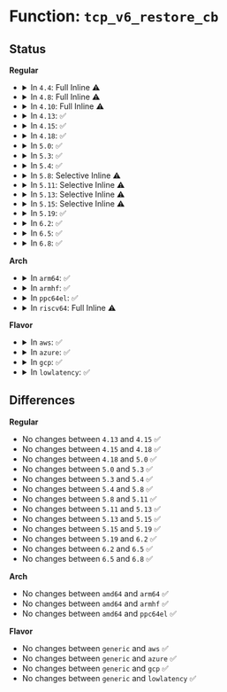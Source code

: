 # Function: <code>tcp_v6_restore_cb</code>

## Status
<b>Regular</b>
<ul>
<li>
<details>
<summary>In <code>4.4</code>: Full Inline ⚠️</summary>

**Collision:** Unique Static

**Inline:** Full

**Transformation:** False

**Instances:**

```
In net/ipv6/tcp_ipv6.c (ffffffff817f1c78)
Location: net/ipv6/tcp_ipv6.c:1338
Inline: True
Inline callers:
  - net/ipv6/tcp_ipv6.c:tcp_v6_rcv
  - net/ipv6/tcp_ipv6.c:tcp_v6_rcv
  - net/ipv6/tcp_ipv6.c:tcp_v6_rcv
```
</details>
</li>
<li>
<details>
<summary>In <code>4.8</code>: Full Inline ⚠️</summary>

**Collision:** Unique Static

**Inline:** Full

**Transformation:** False

**Instances:**

```
In net/ipv6/tcp_ipv6.c (ffffffff81860a93)
Location: net/ipv6/tcp_ipv6.c:1358
Inline: True
Inline callers:
  - net/ipv6/tcp_ipv6.c:tcp_v6_rcv
  - net/ipv6/tcp_ipv6.c:tcp_v6_rcv
  - net/ipv6/tcp_ipv6.c:tcp_v6_rcv
```
</details>
</li>
<li>
<details>
<summary>In <code>4.10</code>: Full Inline ⚠️</summary>

**Collision:** Unique Static

**Inline:** Full

**Transformation:** False

**Instances:**

```
In net/ipv6/tcp_ipv6.c (ffffffff81892a62)
Location: net/ipv6/tcp_ipv6.c:1001
Inline: True
Inline callers:
  - net/ipv6/tcp_ipv6.c:tcp_v6_rcv
  - net/ipv6/tcp_ipv6.c:tcp_v6_rcv
  - net/ipv6/tcp_ipv6.c:tcp_v6_rcv
  - net/ipv6/tcp_ipv6.c:tcp_v6_do_rcv
  - net/ipv6/tcp_ipv6.c:tcp_v6_syn_recv_sock
```
</details>
</li>
<li>
<details>
<summary>In <code>4.13</code>: ✅</summary>

```c
void tcp_v6_restore_cb(struct sk_buff *skb);
```

**Collision:** Unique Static

**Inline:** No

**Transformation:** False

**Instances:**

```
In net/ipv6/tcp_ipv6.c (ffffffff818b5af0)
Location: net/ipv6/tcp_ipv6.c:1022
Inline: False
Direct callers:
  - net/ipv6/tcp_ipv6.c:tcp_v6_rcv
  - net/ipv6/tcp_ipv6.c:tcp_v6_rcv
  - net/ipv6/tcp_ipv6.c:tcp_v6_rcv
  - net/ipv6/tcp_ipv6.c:tcp_v6_do_rcv
  - net/ipv6/tcp_ipv6.c:tcp_v6_syn_recv_sock
```
**Symbols:**

```
ffffffff818b5af0-ffffffff818b5b13: tcp_v6_restore_cb (STB_LOCAL)
```
</details>
</li>
<li>
<details>
<summary>In <code>4.15</code>: ✅</summary>

```c
void tcp_v6_restore_cb(struct sk_buff *skb);
```

**Collision:** Unique Static

**Inline:** No

**Transformation:** False

**Instances:**

```
In net/ipv6/tcp_ipv6.c (ffffffff81938860)
Location: net/ipv6/tcp_ipv6.c:1030
Inline: False
Direct callers:
  - net/ipv6/tcp_ipv6.c:tcp_v6_rcv
  - net/ipv6/tcp_ipv6.c:tcp_v6_rcv
  - net/ipv6/tcp_ipv6.c:tcp_v6_do_rcv
  - net/ipv6/tcp_ipv6.c:tcp_v6_syn_recv_sock
```
**Symbols:**

```
ffffffff81938860-ffffffff81938883: tcp_v6_restore_cb (STB_LOCAL)
```
</details>
</li>
<li>
<details>
<summary>In <code>4.18</code>: ✅</summary>

```c
void tcp_v6_restore_cb(struct sk_buff *skb);
```

**Collision:** Unique Static

**Inline:** No

**Transformation:** False

**Instances:**

```
In net/ipv6/tcp_ipv6.c (ffffffff81991700)
Location: net/ipv6/tcp_ipv6.c:1049
Inline: False
Direct callers:
  - net/ipv6/tcp_ipv6.c:tcp_v6_rcv
  - net/ipv6/tcp_ipv6.c:tcp_v6_rcv
  - net/ipv6/tcp_ipv6.c:tcp_v6_rcv
  - net/ipv6/tcp_ipv6.c:tcp_v6_do_rcv
  - net/ipv6/tcp_ipv6.c:tcp_v6_syn_recv_sock
```
**Symbols:**

```
ffffffff81991700-ffffffff81991723: tcp_v6_restore_cb (STB_LOCAL)
```
</details>
</li>
<li>
<details>
<summary>In <code>5.0</code>: ✅</summary>

```c
void tcp_v6_restore_cb(struct sk_buff *skb);
```

**Collision:** Unique Static

**Inline:** No

**Transformation:** False

**Instances:**

```
In net/ipv6/tcp_ipv6.c (ffffffff819c7f40)
Location: net/ipv6/tcp_ipv6.c:1053
Inline: False
Direct callers:
  - net/ipv6/tcp_ipv6.c:tcp_v6_rcv
  - net/ipv6/tcp_ipv6.c:tcp_v6_rcv
  - net/ipv6/tcp_ipv6.c:tcp_v6_rcv
  - net/ipv6/tcp_ipv6.c:tcp_v6_do_rcv
  - net/ipv6/tcp_ipv6.c:tcp_v6_syn_recv_sock
```
**Symbols:**

```
ffffffff819c7f40-ffffffff819c7f63: tcp_v6_restore_cb (STB_LOCAL)
```
</details>
</li>
<li>
<details>
<summary>In <code>5.3</code>: ✅</summary>

```c
void tcp_v6_restore_cb(struct sk_buff *skb);
```

**Collision:** Unique Static

**Inline:** No

**Transformation:** False

**Instances:**

```
In net/ipv6/tcp_ipv6.c (ffffffff81a369b0)
Location: net/ipv6/tcp_ipv6.c:1082
Inline: False
Direct callers:
  - net/ipv6/tcp_ipv6.c:tcp_v6_rcv
  - net/ipv6/tcp_ipv6.c:tcp_v6_rcv
  - net/ipv6/tcp_ipv6.c:tcp_v6_rcv
  - net/ipv6/tcp_ipv6.c:tcp_v6_do_rcv
  - net/ipv6/tcp_ipv6.c:tcp_v6_syn_recv_sock
```
**Symbols:**

```
ffffffff81a369b0-ffffffff81a369d3: tcp_v6_restore_cb (STB_LOCAL)
```
</details>
</li>
<li>
<details>
<summary>In <code>5.4</code>: ✅</summary>

```c
void tcp_v6_restore_cb(struct sk_buff *skb);
```

**Collision:** Unique Static

**Inline:** No

**Transformation:** False

**Instances:**

```
In net/ipv6/tcp_ipv6.c (ffffffff81a6d4d0)
Location: net/ipv6/tcp_ipv6.c:1104
Inline: False
Direct callers:
  - net/ipv6/tcp_ipv6.c:tcp_v6_rcv
  - net/ipv6/tcp_ipv6.c:tcp_v6_rcv
  - net/ipv6/tcp_ipv6.c:tcp_v6_rcv
  - net/ipv6/tcp_ipv6.c:tcp_v6_do_rcv
  - net/ipv6/tcp_ipv6.c:tcp_v6_syn_recv_sock
```
**Symbols:**

```
ffffffff81a6d4d0-ffffffff81a6d4f3: tcp_v6_restore_cb (STB_LOCAL)
```
</details>
</li>
<li>
<details>
<summary>In <code>5.8</code>: Selective Inline ⚠️</summary>

```c
void tcp_v6_restore_cb(struct sk_buff *skb);
```

**Collision:** Unique Static

**Inline:** Selective

**Transformation:** False

**Instances:**

```
In net/ipv6/tcp_ipv6.c (ffffffff81b6a8a4)
Location: net/ipv6/tcp_ipv6.c:1170
Inline: True
Inline callers:
  - net/ipv6/tcp_ipv6.c:tcp_v6_rcv
  - net/ipv6/tcp_ipv6.c:tcp_v6_rcv
  - net/ipv6/tcp_ipv6.c:tcp_v6_do_rcv
  - net/ipv6/tcp_ipv6.c:tcp_v6_syn_recv_sock
Direct callers:
  - net/ipv6/tcp_ipv6.c:tcp_v6_rcv
```
**Symbols:**

```
ffffffff81b66980-ffffffff81b669a3: tcp_v6_restore_cb (STB_LOCAL)
```
</details>
</li>
<li>
<details>
<summary>In <code>5.11</code>: Selective Inline ⚠️</summary>

```c
void tcp_v6_restore_cb(struct sk_buff *skb);
```

**Collision:** Unique Static

**Inline:** Selective

**Transformation:** False

**Instances:**

```
In net/ipv6/tcp_ipv6.c (ffffffff81b79378)
Location: net/ipv6/tcp_ipv6.c:1191
Inline: True
Inline callers:
  - net/ipv6/tcp_ipv6.c:tcp_v6_rcv
  - net/ipv6/tcp_ipv6.c:tcp_v6_rcv
  - net/ipv6/tcp_ipv6.c:tcp_v6_do_rcv
  - net/ipv6/tcp_ipv6.c:tcp_v6_syn_recv_sock
Direct callers:
  - net/ipv6/tcp_ipv6.c:tcp_v6_rcv
```
**Symbols:**

```
ffffffff81b74ee0-ffffffff81b74f03: tcp_v6_restore_cb (STB_LOCAL)
```
</details>
</li>
<li>
<details>
<summary>In <code>5.13</code>: Selective Inline ⚠️</summary>

```c
void tcp_v6_restore_cb(struct sk_buff *skb);
```

**Collision:** Unique Static

**Inline:** Selective

**Transformation:** False

**Instances:**

```
In net/ipv6/tcp_ipv6.c (ffffffff81b67eaa)
Location: net/ipv6/tcp_ipv6.c:1218
Inline: True
Inline callers:
  - net/ipv6/tcp_ipv6.c:tcp_v6_rcv
  - net/ipv6/tcp_ipv6.c:tcp_v6_rcv
  - net/ipv6/tcp_ipv6.c:tcp_v6_do_rcv
  - net/ipv6/tcp_ipv6.c:tcp_v6_syn_recv_sock
Direct callers:
  - net/ipv6/tcp_ipv6.c:tcp_v6_rcv
```
**Symbols:**

```
ffffffff81b63960-ffffffff81b63983: tcp_v6_restore_cb (STB_LOCAL)
```
</details>
</li>
<li>
<details>
<summary>In <code>5.15</code>: Selective Inline ⚠️</summary>

```c
void tcp_v6_restore_cb(struct sk_buff *skb);
```

**Collision:** Unique Static

**Inline:** Selective

**Transformation:** False

**Instances:**

```
In net/ipv6/tcp_ipv6.c (ffffffff81c2fb44)
Location: net/ipv6/tcp_ipv6.c:1221
Inline: True
Inline callers:
  - net/ipv6/tcp_ipv6.c:tcp_v6_rcv
  - net/ipv6/tcp_ipv6.c:tcp_v6_rcv
  - net/ipv6/tcp_ipv6.c:tcp_v6_do_rcv
  - net/ipv6/tcp_ipv6.c:tcp_v6_syn_recv_sock
Direct callers:
  - net/ipv6/tcp_ipv6.c:tcp_v6_rcv
```
**Symbols:**

```
ffffffff81c2b420-ffffffff81c2b443: tcp_v6_restore_cb (STB_LOCAL)
```
</details>
</li>
<li>
<details>
<summary>In <code>5.19</code>: ✅</summary>

```c
void tcp_v6_restore_cb(struct sk_buff *skb);
```

**Collision:** Unique Static

**Inline:** No

**Transformation:** False

**Instances:**

```
In net/ipv6/tcp_ipv6.c (ffffffff81dc8960)
Location: net/ipv6/tcp_ipv6.c:1172
Inline: False
Direct callers:
  - net/ipv6/tcp_ipv6.c:tcp_v6_rcv
  - net/ipv6/tcp_ipv6.c:tcp_v6_rcv
  - net/ipv6/tcp_ipv6.c:tcp_v6_rcv
  - net/ipv6/tcp_ipv6.c:tcp_v6_do_rcv
  - net/ipv6/tcp_ipv6.c:tcp_v6_syn_recv_sock
```
**Symbols:**

```
ffffffff81dc8960-ffffffff81dc898f: tcp_v6_restore_cb (STB_LOCAL)
```
</details>
</li>
<li>
<details>
<summary>In <code>6.2</code>: ✅</summary>

```c
void tcp_v6_restore_cb(struct sk_buff *skb);
```

**Collision:** Unique Static

**Inline:** No

**Transformation:** False

**Instances:**

```
In net/ipv6/tcp_ipv6.c (ffffffff81f99dc0)
Location: net/ipv6/tcp_ipv6.c:1186
Inline: False
Direct callers:
  - net/ipv6/tcp_ipv6.c:tcp_v6_rcv
  - net/ipv6/tcp_ipv6.c:tcp_v6_rcv
  - net/ipv6/tcp_ipv6.c:tcp_v6_rcv
  - net/ipv6/tcp_ipv6.c:tcp_v6_do_rcv
  - net/ipv6/tcp_ipv6.c:tcp_v6_syn_recv_sock
```
**Symbols:**

```
ffffffff81f99dc0-ffffffff81f99def: tcp_v6_restore_cb (STB_LOCAL)
```
</details>
</li>
<li>
<details>
<summary>In <code>6.5</code>: ✅</summary>

```c
void tcp_v6_restore_cb(struct sk_buff *skb);
```

**Collision:** Unique Static

**Inline:** No

**Transformation:** False

**Instances:**

```
In net/ipv6/tcp_ipv6.c (ffffffff81ffa790)
Location: net/ipv6/tcp_ipv6.c:1184
Inline: False
Direct callers:
  - net/ipv6/tcp_ipv6.c:tcp_v6_rcv
  - net/ipv6/tcp_ipv6.c:tcp_v6_rcv
  - net/ipv6/tcp_ipv6.c:tcp_v6_rcv
  - net/ipv6/tcp_ipv6.c:tcp_v6_do_rcv
  - net/ipv6/tcp_ipv6.c:tcp_v6_syn_recv_sock
```
**Symbols:**

```
ffffffff81ffa790-ffffffff81ffa7bf: tcp_v6_restore_cb (STB_LOCAL)
```
</details>
</li>
<li>
<details>
<summary>In <code>6.8</code>: ✅</summary>

```c
void tcp_v6_restore_cb(struct sk_buff *skb);
```

**Collision:** Unique Static

**Inline:** No

**Transformation:** False

**Instances:**

```
In net/ipv6/tcp_ipv6.c (ffffffff820c8480)
Location: net/ipv6/tcp_ipv6.c:1336
Inline: False
Direct callers:
  - net/ipv6/tcp_ipv6.c:tcp_v6_rcv
  - net/ipv6/tcp_ipv6.c:tcp_v6_rcv
  - net/ipv6/tcp_ipv6.c:tcp_v6_rcv
  - net/ipv6/tcp_ipv6.c:tcp_v6_do_rcv
  - net/ipv6/tcp_ipv6.c:tcp_v6_syn_recv_sock
```
**Symbols:**

```
ffffffff820c8480-ffffffff820c84af: tcp_v6_restore_cb (STB_LOCAL)
```
</details>
</li>
</ul>
<b>Arch</b>
<ul>
<li>
<details>
<summary>In <code>arm64</code>: ✅</summary>

```c
void tcp_v6_restore_cb(struct sk_buff *skb);
```

**Collision:** Unique Static

**Inline:** No

**Transformation:** False

**Instances:**

```
In net/ipv6/tcp_ipv6.c (ffff800010d35d28)
Location: net/ipv6/tcp_ipv6.c:1104
Inline: False
Direct callers:
  - net/ipv6/tcp_ipv6.c:tcp_v6_rcv
  - net/ipv6/tcp_ipv6.c:tcp_v6_rcv
  - net/ipv6/tcp_ipv6.c:tcp_v6_rcv
  - net/ipv6/tcp_ipv6.c:tcp_v6_do_rcv
  - net/ipv6/tcp_ipv6.c:tcp_v6_syn_recv_sock
```
**Symbols:**

```
ffff800010d35d28-ffff800010d35d5c: tcp_v6_restore_cb (STB_LOCAL)
```
</details>
</li>
<li>
<details>
<summary>In <code>armhf</code>: ✅</summary>

```c
void tcp_v6_restore_cb(struct sk_buff *skb);
```

**Collision:** Unique Static

**Inline:** No

**Transformation:** False

**Instances:**

```
In net/ipv6/tcp_ipv6.c (c0e382c8)
Location: net/ipv6/tcp_ipv6.c:1104
Inline: False
Direct callers:
  - net/ipv6/tcp_ipv6.c:tcp_v6_rcv
  - net/ipv6/tcp_ipv6.c:tcp_v6_rcv
  - net/ipv6/tcp_ipv6.c:tcp_v6_rcv
  - net/ipv6/tcp_ipv6.c:tcp_v6_do_rcv
  - net/ipv6/tcp_ipv6.c:tcp_v6_syn_recv_sock
```
**Symbols:**

```
c0e382c8-c0e38314: tcp_v6_restore_cb (STB_LOCAL)
```
</details>
</li>
<li>
<details>
<summary>In <code>ppc64el</code>: ✅</summary>

```c
void tcp_v6_restore_cb(struct sk_buff *skb);
```

**Collision:** Unique Static

**Inline:** No

**Transformation:** False

**Instances:**

```
In net/ipv6/tcp_ipv6.c (c000000000e67f60)
Location: net/ipv6/tcp_ipv6.c:1104
Inline: False
Direct callers:
  - net/ipv6/tcp_ipv6.c:tcp_v6_rcv
  - net/ipv6/tcp_ipv6.c:tcp_v6_rcv
  - net/ipv6/tcp_ipv6.c:tcp_v6_rcv
  - net/ipv6/tcp_ipv6.c:tcp_v6_do_rcv
  - net/ipv6/tcp_ipv6.c:tcp_v6_syn_recv_sock
```
**Symbols:**

```
c000000000e67f60-c000000000e67f84: tcp_v6_restore_cb (STB_LOCAL)
```
</details>
</li>
<li>
<details>
<summary>In <code>riscv64</code>: Full Inline ⚠️</summary>

**Collision:** Unique Static

**Inline:** Full

**Transformation:** False

**Instances:**

```
In net/ipv6/tcp_ipv6.c (ffffffe0008767f6)
Location: net/ipv6/tcp_ipv6.c:1104
Inline: True
Inline callers:
  - net/ipv6/tcp_ipv6.c:tcp_v6_rcv
  - net/ipv6/tcp_ipv6.c:tcp_v6_rcv
  - net/ipv6/tcp_ipv6.c:tcp_v6_rcv
  - net/ipv6/tcp_ipv6.c:tcp_v6_do_rcv
  - net/ipv6/tcp_ipv6.c:tcp_v6_syn_recv_sock
```
</details>
</li>
</ul>
<b>Flavor</b>
<ul>
<li>
<details>
<summary>In <code>aws</code>: ✅</summary>

```c
void tcp_v6_restore_cb(struct sk_buff *skb);
```

**Collision:** Unique Static

**Inline:** No

**Transformation:** False

**Instances:**

```
In net/ipv6/tcp_ipv6.c (ffffffff81a0cb60)
Location: net/ipv6/tcp_ipv6.c:1104
Inline: False
Direct callers:
  - net/ipv6/tcp_ipv6.c:tcp_v6_rcv
  - net/ipv6/tcp_ipv6.c:tcp_v6_rcv
  - net/ipv6/tcp_ipv6.c:tcp_v6_rcv
  - net/ipv6/tcp_ipv6.c:tcp_v6_do_rcv
  - net/ipv6/tcp_ipv6.c:tcp_v6_syn_recv_sock
```
**Symbols:**

```
ffffffff81a0cb60-ffffffff81a0cb83: tcp_v6_restore_cb (STB_LOCAL)
```
</details>
</li>
<li>
<details>
<summary>In <code>azure</code>: ✅</summary>

```c
void tcp_v6_restore_cb(struct sk_buff *skb);
```

**Collision:** Unique Static

**Inline:** No

**Transformation:** False

**Instances:**

```
In net/ipv6/tcp_ipv6.c (ffffffff819c9920)
Location: net/ipv6/tcp_ipv6.c:1104
Inline: False
Direct callers:
  - net/ipv6/tcp_ipv6.c:tcp_v6_rcv
  - net/ipv6/tcp_ipv6.c:tcp_v6_rcv
  - net/ipv6/tcp_ipv6.c:tcp_v6_rcv
  - net/ipv6/tcp_ipv6.c:tcp_v6_do_rcv
  - net/ipv6/tcp_ipv6.c:tcp_v6_syn_recv_sock
```
**Symbols:**

```
ffffffff819c9920-ffffffff819c9943: tcp_v6_restore_cb (STB_LOCAL)
```
</details>
</li>
<li>
<details>
<summary>In <code>gcp</code>: ✅</summary>

```c
void tcp_v6_restore_cb(struct sk_buff *skb);
```

**Collision:** Unique Static

**Inline:** No

**Transformation:** False

**Instances:**

```
In net/ipv6/tcp_ipv6.c (ffffffff81a775e0)
Location: net/ipv6/tcp_ipv6.c:1104
Inline: False
Direct callers:
  - net/ipv6/tcp_ipv6.c:tcp_v6_rcv
  - net/ipv6/tcp_ipv6.c:tcp_v6_rcv
  - net/ipv6/tcp_ipv6.c:tcp_v6_rcv
  - net/ipv6/tcp_ipv6.c:tcp_v6_do_rcv
  - net/ipv6/tcp_ipv6.c:tcp_v6_syn_recv_sock
```
**Symbols:**

```
ffffffff81a775e0-ffffffff81a77603: tcp_v6_restore_cb (STB_LOCAL)
```
</details>
</li>
<li>
<details>
<summary>In <code>lowlatency</code>: ✅</summary>

```c
void tcp_v6_restore_cb(struct sk_buff *skb);
```

**Collision:** Unique Static

**Inline:** No

**Transformation:** False

**Instances:**

```
In net/ipv6/tcp_ipv6.c (ffffffff81a83cd0)
Location: net/ipv6/tcp_ipv6.c:1104
Inline: False
Direct callers:
  - net/ipv6/tcp_ipv6.c:tcp_v6_rcv
  - net/ipv6/tcp_ipv6.c:tcp_v6_rcv
  - net/ipv6/tcp_ipv6.c:tcp_v6_rcv
  - net/ipv6/tcp_ipv6.c:tcp_v6_do_rcv
  - net/ipv6/tcp_ipv6.c:tcp_v6_syn_recv_sock
```
**Symbols:**

```
ffffffff81a83cd0-ffffffff81a83cf3: tcp_v6_restore_cb (STB_LOCAL)
```
</details>
</li>
</ul>

## Differences
<b>Regular</b>
<ul>
<li>
No changes between <code>4.13</code> and <code>4.15</code> ✅
</li>
<li>
No changes between <code>4.15</code> and <code>4.18</code> ✅
</li>
<li>
No changes between <code>4.18</code> and <code>5.0</code> ✅
</li>
<li>
No changes between <code>5.0</code> and <code>5.3</code> ✅
</li>
<li>
No changes between <code>5.3</code> and <code>5.4</code> ✅
</li>
<li>
No changes between <code>5.4</code> and <code>5.8</code> ✅
</li>
<li>
No changes between <code>5.8</code> and <code>5.11</code> ✅
</li>
<li>
No changes between <code>5.11</code> and <code>5.13</code> ✅
</li>
<li>
No changes between <code>5.13</code> and <code>5.15</code> ✅
</li>
<li>
No changes between <code>5.15</code> and <code>5.19</code> ✅
</li>
<li>
No changes between <code>5.19</code> and <code>6.2</code> ✅
</li>
<li>
No changes between <code>6.2</code> and <code>6.5</code> ✅
</li>
<li>
No changes between <code>6.5</code> and <code>6.8</code> ✅
</li>
</ul>
<b>Arch</b>
<ul>
<li>
No changes between <code>amd64</code> and <code>arm64</code> ✅
</li>
<li>
No changes between <code>amd64</code> and <code>armhf</code> ✅
</li>
<li>
No changes between <code>amd64</code> and <code>ppc64el</code> ✅
</li>
</ul>
<b>Flavor</b>
<ul>
<li>
No changes between <code>generic</code> and <code>aws</code> ✅
</li>
<li>
No changes between <code>generic</code> and <code>azure</code> ✅
</li>
<li>
No changes between <code>generic</code> and <code>gcp</code> ✅
</li>
<li>
No changes between <code>generic</code> and <code>lowlatency</code> ✅
</li>
</ul>
